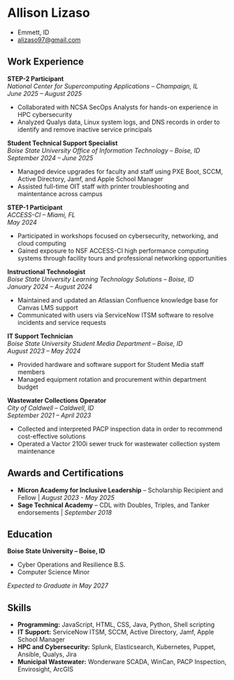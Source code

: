 <link rel="stylesheet" href="./style.css">

# Allison Lizaso

- Emmett, ID
- [alizaso97@gmail.com](mailto:alizaso97@gmail.com)

## Work Experience

**STEP-2 Participant**  
*National Center for Supercomputing Applications – Champaign, IL*  
*June 2025 – August 2025*  
- Collaborated with NCSA SecOps Analysts for hands-on experience in HPC cybersecurity  
- Analyzed Qualys data, Linux system logs, and DNS records in order to identify and remove inactive service principals

**Student Technical Support Specialist**  
*Boise State University Office of Information Technology – Boise, ID*  
*September 2024 – June 2025*  
- Managed device upgrades for faculty and staff using PXE Boot, SCCM, Active Directory, Jamf, and Apple School Manager
- Assisted full-time OIT staff with printer troubleshooting and maintentance across campus

**STEP-1 Participant**  
*ACCESS-CI – Miami, FL*  
*May 2024*  
- Participated in workshops focused on cybersecurity, networking, and cloud computing
- Gained exposure to NSF ACCESS-CI high performance computing systems through facility tours and professional networking opportunities

**Instructional Technologist**  
*Boise State University Learning Technology Solutions – Boise, ID*  
*January 2024 – August 2024*  
- Maintained and updated an Atlassian Confluence knowledge base for Canvas LMS support  
- Communicated with users via ServiceNow ITSM software to resolve incidents and service requests

**IT Support Technician**  
*Boise State University Student Media Department – Boise, ID*  
*August 2023 – May 2024*  
- Provided hardware and software support for Student Media staff members
- Managed equipment rotation and procurement within department budget

**Wastewater Collections Operator**  
*City of Caldwell – Caldwell, ID*  
*September 2021 – April 2023*  
- Collected and interpreted PACP inspection data in order to recommend cost-effective solutions
- Operated a Vactor 2100i sewer truck for wastewater collection system maintenance

## Awards and Certifications

- **Micron Academy for Inclusive Leadership** – Scholarship Recipient and Fellow | *August 2023 - May 2025*  
- **Sage Technical Academy** – CDL with Doubles, Triples, and Tanker endorsements | *September 2018*

## Education

**Boise State University – Boise, ID**  
- Cyber Operations and Resilience B.S. 
- Computer Science Minor

*Expected to Graduate in May 2027*

## Skills

- **Programming:** JavaScript, HTML, CSS, Java, Python, Shell scripting
- **IT Support:** ServiceNow ITSM, SCCM, Active Directory, Jamf, Apple School Manager  
- **HPC and Cybersecurity:** Splunk, Elasticsearch, Kubernetes, Puppet, Ansible, Qualys, Jira
- **Municipal Wastewater:** Wonderware SCADA, WinCan, PACP Inspection, Envirosight, ArcGIS

